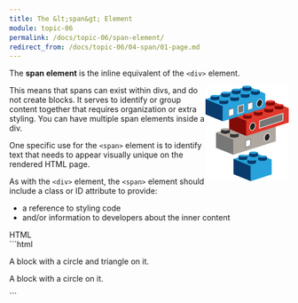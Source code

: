 ```yaml
---
title: The &lt;span&gt; Element
module: topic-06
permalink: /docs/topic-06/span-element/
redirect_from: /docs/topic-06/04-span/01-page.md
---
```


<div class="divider-heading"></div>

The **span element** is the inline equivalent of the `<div>` element.

<div class="container-row">
  <img src="../img/legos-spans.png" alt="stacked building blocks with stickers representing span elements" title="Blocks can have multiple spans!" style="float: right; width: 150px; margin-top: 0;" />

  <p>This means that spans can exist within divs, and do not create blocks. It serves to identify or group content together that requires organization or extra styling. You can have multiple span elements inside a div.</p>

  <p>One specific use for the <code>&lt;span&gt;</code> element is to identify text that needs to appear visually unique on the rendered HTML page.</p>

  <p>As with the <code>&lt;div&gt;</code> element, the <code>&lt;span&gt;</code> element should include a class or ID attribute to provide:</p>

  <ul>
    <li>a reference to styling code</li>
    <li>and/or information to developers about the inner content</li>
  </ul>
</div>

<div id="code-heading">HTML</div>
```html
<div id="long-blue" class="long-block">
  <p>A block with a <span class="circle">circle</span> and <span class="triangle">triangle</span> on it.</p>
</div>

<div id="long-red" class="long-block">
  <p>A block with a <span class="circle">circle</span> on it.</p>
</div>
```
